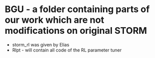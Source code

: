 # BGU - a folder containing parts of our work which are not modifications on original STORM
- storm_rl was given by Elias
- Rlpt - will contain all code of the RL parameter tuner

